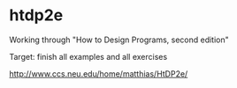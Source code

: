 # htdp2e
Working through "How to Design Programs, second edition"

Target: finish all examples and all exercises

http://www.ccs.neu.edu/home/matthias/HtDP2e/
